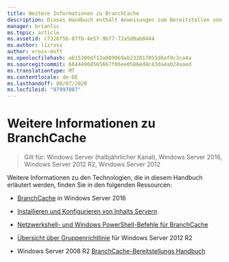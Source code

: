 ```yaml
---
title: Weitere Informationen zu BranchCache
description: Dieses Handbuch enthält Anweisungen zum Bereitstellen von BranchCache im Modus "gehosteter Cache" auf Computern unter Windows Server 2016 und Windows 10.
manager: brianlic
ms.topic: article
ms.assetid: c7326f5b-87fb-4e57-9b77-72a5d0ab0444
ms.author: lizross
author: eross-msft
ms.openlocfilehash: a815300df13a809969ab232817055d6af9c3ca4a
ms.sourcegitcommit: 68444968565667f86ee0586ed4c43da4ab24aaed
ms.translationtype: MT
ms.contentlocale: de-DE
ms.lasthandoff: 08/07/2020
ms.locfileid: "87997087"
---
```

# <a name="branchcache-additional-resources"></a>Weitere Informationen zu BranchCache

>Gilt für: Windows Server (halbjährlicher Kanal), Windows Server 2016, Windows Server 2012 R2, Windows Server 2012

Weitere Informationen zu den Technologien, die in diesem Handbuch erläutert werden, finden Sie in den folgenden Ressourcen:

- [BranchCache](../../../branchcache/branchcache.md#bkmk_what) in Windows Server 2016

- [Installieren und Konfigurieren von Inhalts Servern](../../../branchcache/deploy/install-and-configure-content-servers.md)

- [Netzwerkshell- und Windows PowerShell-Befehle für BranchCache](../../../branchcache/branchcache-network-shell-and-windows-powershell-commands.md)

- [Übersicht über Gruppenrichtlinie](/previous-versions/windows/it-pro/windows-server-2012-R2-and-2012/hh831791(v=ws.11)) für Windows Server 2012 R2

- Windows Server 2008 R2 [BranchCache-Bereitstellungs Handbuch](/previous-versions/windows/it-pro/windows-server-2008-R2-and-2008/ee649232(v=ws.10))